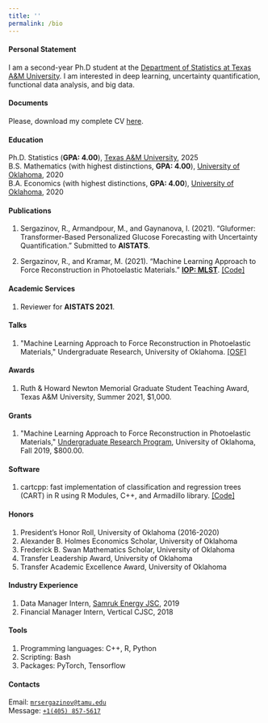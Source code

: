 ```yaml
---
title: ''
permalink: /bio
---
```


#### Personal Statement

I am a second-year Ph.D student at the [Department of Statistics at Texas A&M University](https://stat.tamu.edu/). I am interested in deep learning, uncertainty quantification, functional data analysis, and big data.

#### Documents

Please, download my complete CV [here](https://drive.google.com/file/d/1-N6sYMpYoAFKtGYILjIJvpTSZAAfJZox/view?usp=sharing).

#### Education

Ph.D. Statistics (**GPA: 4.00**), [Texas A&M University](https://stat.tamu.edu/), 2025  
B.S. Mathematics (with highest distinctions, **GPA: 4.00**), [University of Oklahoma](https://www.ou.edu/), 2020  
B.A. Economics (with highest distinctions, **GPA: 4.00**), [University of Oklahoma](https://www.ou.edu/), 2020

#### Publications

1. Sergazinov, R., Armandpour, M., and Gaynanova, I. (2021). “Gluformer: Transformer-Based Personalized Glucose Forecasting with Uncertainty Quantification.” Submitted to **AISTATS**.

2. Sergazinov, R., and Kramar, M. (2021). “Machine Learning Approach to Force Reconstruction in Photoelastic Materials.” [**IOP: MLST**](https://doi.org/10.1088/2632-2153/ac29d5). [\[Code\]](https://github.com/mrsergazinov/particle-force-cnn)

#### Academic Services

1. Reviewer for **AISTATS 2021**.

#### Talks

1. "Machine Learning Approach to Force Reconstruction in Photoelastic Materials," Undergraduate Research, University of Oklahoma. [\[OSF\]](https://osf.io/5epzm/)

#### Awards

1. Ruth & Howard Newton Memorial Graduate Student Teaching Award, Texas A&M University, Summer 2021, $1,000.

#### Grants

1. "Machine Learning Approach to Force Reconstruction in Photoelastic Materials," [Undergraduate Research Program](https://www.ou.edu/honors/undergraduate-research/urop), University of Oklahoma, Fall 2019, $800.00.

#### Software

1. cartcpp: fast implementation of classification and regression trees (CART) in R using R Modules, C++, and Armadillo library. [\[Code\]](https://github.com/mrsergazinov/cartcpp)

#### Honors

1. President’s Honor Roll, University of Oklahoma (2016-2020)
2. Alexander B. Holmes Economics Scholar, University of Oklahoma
3. Frederick B. Swan Mathematics Scholar, University of Oklahoma
4. Transfer Leadership Award, University of Oklahoma
5. Transfer Academic Excellence Award, University of Oklahoma

#### Industry Experience

1. Data Manager Intern, [Samruk Energy JSC](https://www.samruk-energy.kz/en/), 2019
2. Financial Manager Intern, Vertical CJSC, 2018

#### Tools

1. Programming languages: C++, R, Python
2. Scripting: Bash
3. Packages: PyTorch, Tensorflow

#### Contacts

Email: [`mrsergazinov@tamu.edu`](mailto:mrsergazinov@tamu.edu)  
Message: [`+1(405) 857-5617`](sms:14058575617)
